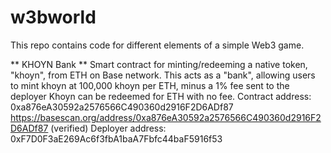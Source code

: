 # w3bworld
This repo contains code for different elements of a simple Web3 game.

** KHOYN Bank **
Smart contract for minting/redeeming a native token, "khoyn", from ETH on Base network.
This acts as a "bank", allowing users to mint khoyn at 100,000 khoyn per ETH, minus a 1% fee sent to the deployer
Khoyn can be redeemed for ETH with no fee.
Contract address: 0xa876eA30592a2576566C490360d2916F2D6ADf87
https://basescan.org/address/0xa876eA30592a2576566C490360d2916F2D6ADf87 (verified)
Deployer address: 0xF7D0F3aE269Ac6f3fbA1baA7Fbfc44baF5916f53

